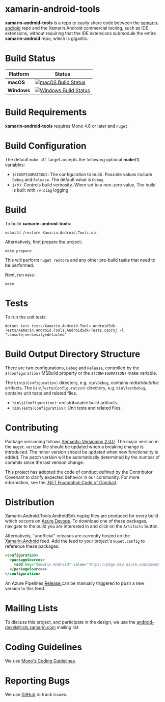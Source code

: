 # xamarin-android-tools

**xamarin-android-tools** is a repo to easily share code between the
[xamarin-android][x-a] repo and the Xamarin.Android commercial tooling,
such as IDE extensions, without requiring that the IDE extensions
submodule the entire **xamarin-android** repo, which is gigantic.

[x-a]: https://github.com/xamarin/xamarin-android

# Build Status

| Platform              | Status |
|-----------------------|--------|
| **macOS**             | [![macOS Build Status][azure-macOS-icon]][azure-macOS-status] |
| **Windows**           | [![Windows Build Status][azure-Windows-icon]][azure-Windows-status] |


[azure-macOS-icon]: https://dev.azure.com/xamarin/public/_apis/build/status/xamarin-android-tools
[azure-macOS-status]: https://dev.azure.com/xamarin/public/_build/latest?definitionId=3
[azure-Windows-icon]: https://dev.azure.com/xamarin/public/_apis/build/status/xamarin-android-tools
[azure-Windows-status]: https://dev.azure.com/xamarin/public/_build/latest?definitionId=3


# Build Requirements

**xamarin-android-tools** requires Mono 4.8 or later and `nuget`.

# Build Configuration

The default `make all` target accepts the following optional
**make**(1) variables:

  * `$(CONFIGURATION)`: The configuration to build.
    Possible values include `Debug` and `Release`.
    The default value is `Debug`.
  * `$(V)`: Controls build verbosity. When set to a non-zero value,
    The build is built with `/v:diag` logging.

# Build

To build **xamarin-android-tools**:

	msbuild /restore Xamarin.Android.Tools.sln

Alternatively, first prepare the project:

	make prepare

This will perform `nuget restore` and any other pre-build tasks
that need to be performed.

Next, run `make`:

	make

# Tests

To run the unit tests:

	dotnet test tests/Xamarin.Android.Tools.AndroidSdk-Tests/Xamarin.Android.Tools.AndroidSdk-Tests.csproj -l "console;verbosity=detailed"

# Build Output Directory Structure

There are two configurations, `Debug` and `Release`, controlled by the
`$(Configuration)` MSBuild property or the `$(CONFIGURATION)` make variable.

The `bin\$(Configuration)` directory, e.g. `bin\Debug`, contains
*redistributable* artifacts. The `bin\Test$(Configuration)` directory,
e.g. `bin\TestDebug`, contains unit tests and related files.

* `bin\$(Configuration)`: redistributable build artifacts.
* `bin\Test$(Configuration)`: Unit tests and related files.

# Contributing

Package versioning follows [Semantic Versioning 2.0.0](https://semver.org/).
The major version in the `nuget.version` file should be updated when a breaking change is introduced.
The minor version should be updated when new functionality is added.
The patch version will be automatically determined by the number of commits since the last version change.

This project has adopted the code of conduct defined by the Contributor Covenant
to clarify expected behavior in our community. For more information, see the
[.NET Foundation Code of Conduct](http://www.dotnetfoundation.org/code-of-conduct).

# Distribution

Xamarin.Android.Tools.AndroidSdk nupkg files are produced for every build which occurrs on [Azure Devops](https://dev.azure.com/xamarin/Xamarin/_build?definitionId=2&_a=summary).
To download one of these packages, navigate to the build you are interested in and click on the `Artifacts` button.

Alternatively, "unofficial" releases are currently hosted on the [Xamarin.Android](https://dev.azure.com/xamarin/public/_packaging?_a=feed&feed=Xamarin.Android) feed.
Add the feed to your project's `NuGet.config` to reference these packages:

```xml
<configuration>
  <packageSources>
    <add key="Xamarin.Android" value="https://pkgs.dev.azure.com/xamarin/public/_packaging/Xamarin.Android/nuget/v3/index.json" />
  </packageSources>
</configuration>
```

An Azure Pipelines [Release ](https://dev.azure.com/xamarin/public/_release?view=mine&_a=releases&definitionId=12) can be manually triggered to push a new version to this feed.

# Mailing Lists

To discuss this project, and participate in the design, we use the
[android-devel@lists.xamarin.com](http://lists.xamarin.com/mailman/listinfo/android-devel) mailing list.

# Coding Guidelines

We use [Mono's Coding Guidelines](http://www.mono-project.com/community/contributing/coding-guidelines/).

# Reporting Bugs

We use [GitHub](https://github.com/xamarin/xamarin-android-tools/issues) to track issues.
